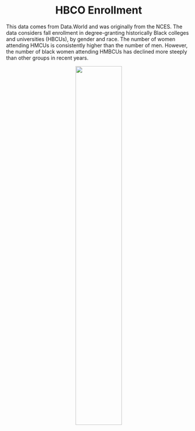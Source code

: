 <h1 align="center">
HBCO Enrollment
</h1>

This data comes from Data.World and was originally from the NCES. The data considers fall enrollment in degree-granting historically Black colleges and universities (HBCUs), by gender and race. The number of women attending HMCUs is consistently higher than the number of men. However, the number of black women attending HMBCUs has declined more steeply than other groups in recent years. 

<p align="center">
<img src="https://github.com/nrennie/tidytuesday/blob/main/2021/02-02-2021/02022021.jpg?raw=true" width="50%">
</p>